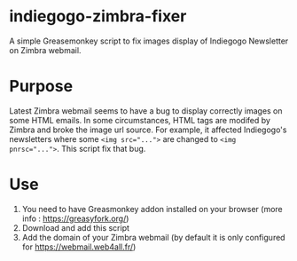 # indiegogo-zimbra-fixer
A simple Greasemonkey script to fix images display of Indiegogo Newsletter on Zimbra webmail.

# Purpose

Latest Zimbra webmail seems to have a bug to display correctly images on some HTML emails. In some circumstances, HTML tags are modifed by Zimbra and broke the image url source. For example, it affected Indiegogo's newsletters where some `<img src="...">` are changed to `<img pnrsc="...">`.
This script fix that bug.

# Use

1. You need to have Greasmonkey addon installed on your browser (more info : https://greasyfork.org/)
2. Download and add this script
3. Add the domain of your Zimbra webmail (by default it is only configured for https://webmail.web4all.fr/)
